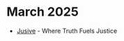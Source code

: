 # March 2025
- [Jusive](https://docs.google.com/document/d/1RplLe5ZCbdeuic0BUdjDZ8VYhtjD1gowMvYNvgtLcGQ/edit?usp=sharing) - Where Truth Fuels Justice

